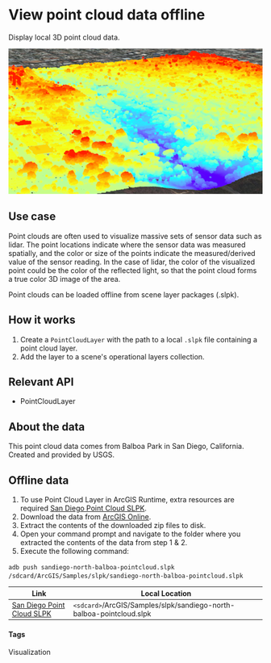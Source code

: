 # View point cloud data offline

Display local 3D point cloud data.

![View point cloud data offline](view-point-cloud-data-offline.png)

## Use case

Point clouds are often used to visualize massive sets of sensor data such as lidar. The point locations indicate where the sensor data was measured spatially, and the color or size of the points indicate the measured/derived value of the sensor reading. In the case of lidar, the color of the visualized point could be the color of the reflected light, so that the point cloud forms a true color 3D image of the area.

Point clouds can be loaded offline from scene layer packages (.slpk).

## How it works

1. Create a `PointCloudLayer` with the path to a local `.slpk` file containing a point cloud layer.
2. Add the layer to a scene's operational layers collection.

## Relevant API
- PointCloudLayer

## About the data
This point cloud data comes from Balboa Park in San Diego, California. Created and provided by USGS.

## Offline data

1. To use Point Cloud Layer in ArcGIS Runtime, extra resources are required [San Diego Point Cloud SLPK](https://www.arcgis.com/home/item.html?id=34da965ca51d4c68aa9b3a38edb29e00).
1. Download the data from [ArcGIS Online](https://www.arcgis.com/home/item.html?id=34da965ca51d4c68aa9b3a38edb29e00).
1. Extract the contents of the downloaded zip files to disk.
1. Open your command prompt and navigate to the folder where you extracted the contents of the data from step 1 & 2.
1. Execute the following command:

`adb push sandiego-north-balboa-pointcloud.slpk /sdcard/ArcGIS/Samples/slpk/sandiego-north-balboa-pointcloud.slpk`

Link | Local Location
---------|-------|
|[San Diego Point Cloud SLPK](https://www.arcgis.com/home/item.html?id=34da965ca51d4c68aa9b3a38edb29e00)| `<sdcard>`/ArcGIS/Samples/slpk/sandiego-north-balboa-pointcloud.slpk |

#### Tags
Visualization
